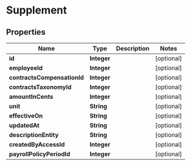 

# Supplement


## Properties

| Name | Type | Description | Notes |
|------------ | ------------- | ------------- | -------------|
|**id** | **Integer** |  |  [optional] |
|**employeeId** | **Integer** |  |  [optional] |
|**contractsCompensationId** | **Integer** |  |  [optional] |
|**contractsTaxonomyId** | **Integer** |  |  [optional] |
|**amountInCents** | **Integer** |  |  [optional] |
|**unit** | **String** |  |  [optional] |
|**effectiveOn** | **String** |  |  [optional] |
|**updatedAt** | **String** |  |  [optional] |
|**descriptionEntity** | **String** |  |  [optional] |
|**createdByAccessId** | **Integer** |  |  [optional] |
|**payrollPolicyPeriodId** | **Integer** |  |  [optional] |



